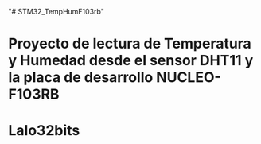 "# STM32_TempHumF103rb" 
# Proyecto de lectura de Temperatura y Humedad desde el sensor DHT11 y la placa de desarrollo NUCLEO-F103RB
# Lalo32bits
